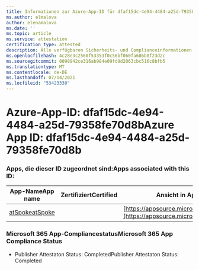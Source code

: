 ```yaml
---
title: Informationen zur Azure-App-ID für dfaf15dc-4e94-4484-a25d-79358fe70d8b
ms.author: elmalova
author: elenamalova
ms.date: ''
ms.topic: article
ms.service: attestation
certification_type: attested
description: Alle verfügbaren Sicherheits- und Complianceinformationen für dfaf15dc-4e94-4484-a25d-79358fe70d8b.
ms.openlocfilehash: 4c28e3c2560f53353f0c56bf060fa686b8f23d2c
ms.sourcegitcommit: 0098942ce316ab984e09fd9d2063cbc516c8bfb5
ms.translationtype: MT
ms.contentlocale: de-DE
ms.lasthandoff: 07/14/2021
ms.locfileid: "53423330"
---
```

# <a name="azure-app-id-dfaf15dc-4e94-4484-a25d-79358fe70d8b"></a><span data-ttu-id="7d629-103">Azure-App-ID: dfaf15dc-4e94-4484-a25d-79358fe70d8b</span><span class="sxs-lookup"><span data-stu-id="7d629-103">Azure App ID: dfaf15dc-4e94-4484-a25d-79358fe70d8b</span></span>


### <a name="apps-associated-with-this-id"></a><span data-ttu-id="7d629-104">Apps, die dieser ID zugeordnet sind:</span><span class="sxs-lookup"><span data-stu-id="7d629-104">Apps associated with this ID:</span></span>
| <span data-ttu-id="7d629-105">**App-Name**</span><span class="sxs-lookup"><span data-stu-id="7d629-105">**App name**</span></span> | <span data-ttu-id="7d629-106">**Zertifiziert**</span><span class="sxs-lookup"><span data-stu-id="7d629-106">**Certified**</span></span> | <span data-ttu-id="7d629-107">**Ansicht in AppSource**</span><span class="sxs-lookup"><span data-stu-id="7d629-107">**View in AppSource**</span></span> |
|-|-|-|
| [<span data-ttu-id="7d629-108">atSpoke</span><span class="sxs-lookup"><span data-stu-id="7d629-108">atSpoke</span></span>](https://docs.microsoft.com/en-us/microsoft-365-app-certification/forward/WA200001454) |  | [https://appsource.microsoft.com/product/office/WA200001454](https://appsource.microsoft.com/product/office/WA200001454) |

### <a name="microsoft-365-app-compliance-status"></a><span data-ttu-id="7d629-109">Microsoft 365 App-Compliancestatus</span><span class="sxs-lookup"><span data-stu-id="7d629-109">Microsoft 365 App Compliance Status</span></span>
- <span data-ttu-id="7d629-110">Publisher Attestaton Status: Completed</span><span class="sxs-lookup"><span data-stu-id="7d629-110">Publisher Attestaton Status: Completed</span></span>
